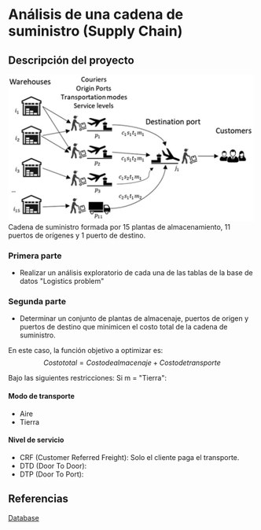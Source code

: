 # Análisis de una cadena de suministro (Supply Chain)
## Descripción del proyecto

<img src = "Supply Chain Image.png" width = "500">
Cadena de suministro formada por 15 plantas de almacenamiento, 11 puertos de orígenes y 1 puerto de destino.

### Primera parte
- Realizar un análisis exploratorio de cada una de las tablas de la base de datos "Logistics problem"  </br>

### Segunda parte
- Determinar un conjunto de plantas de almacenaje, puertos de origen y puertos de destino que minimicen el costo total de la cadena de suministro.
  
En este caso, la función objetivo a optimizar es: </br>
$$ Costo total = Costo de almacenaje + Costo de transporte $$

Bajo las siguientes restricciones:
Si m = "Tierra": </br>

#### Modo de transporte
- Aire
- Tierra

#### Nivel de servicio
- CRF (Customer Referred Freight): Solo el cliente paga el transporte.
- DTD (Door To Door):
- DTP (Door To Port):

## Referencias
<a href = "https://brunel.figshare.com/articles/dataset/Supply_Chain_Logistics_Problem_Dataset/7558679?file=20162015"> Database </a>
